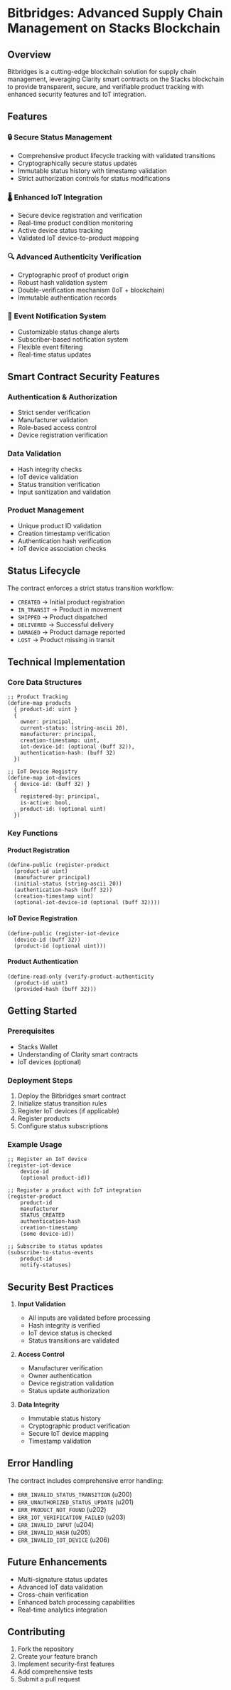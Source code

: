 # Bitbridges: Advanced Supply Chain Management on Stacks Blockchain

## Overview

Bitbridges is a cutting-edge blockchain solution for supply chain management, leveraging Clarity smart contracts on the Stacks blockchain to provide transparent, secure, and verifiable product tracking with enhanced security features and IoT integration.

## Features

### 🔒 Secure Status Management
- Comprehensive product lifecycle tracking with validated transitions
- Cryptographically secure status updates
- Immutable status history with timestamp validation
- Strict authorization controls for status modifications

### 🌡️ Enhanced IoT Integration
- Secure device registration and verification
- Real-time product condition monitoring
- Active device status tracking
- Validated IoT device-to-product mapping

### 🔍 Advanced Authenticity Verification
- Cryptographic proof of product origin
- Robust hash validation system
- Double-verification mechanism (IoT + blockchain)
- Immutable authentication records

### 📡 Event Notification System
- Customizable status change alerts
- Subscriber-based notification system
- Flexible event filtering
- Real-time status updates

## Smart Contract Security Features

### Authentication & Authorization
- Strict sender verification
- Manufacturer validation
- Role-based access control
- Device registration verification

### Data Validation
- Hash integrity checks
- IoT device validation
- Status transition verification
- Input sanitization and validation

### Product Management
- Unique product ID validation
- Creation timestamp verification
- Authentication hash verification
- IoT device association checks

## Status Lifecycle

The contract enforces a strict status transition workflow:

- `CREATED` → Initial product registration
- `IN_TRANSIT` → Product in movement
- `SHIPPED` → Product dispatched
- `DELIVERED` → Successful delivery
- `DAMAGED` → Product damage reported
- `LOST` → Product missing in transit

## Technical Implementation

### Core Data Structures

```clarity
;; Product Tracking
(define-map products
  { product-id: uint }
  {
    owner: principal,
    current-status: (string-ascii 20),
    manufacturer: principal,
    creation-timestamp: uint,
    iot-device-id: (optional (buff 32)),
    authentication-hash: (buff 32)
  })

;; IoT Device Registry
(define-map iot-devices
  { device-id: (buff 32) }
  {
    registered-by: principal,
    is-active: bool,
    product-id: (optional uint)
  })
```

### Key Functions

#### Product Registration
```clarity
(define-public (register-product
  (product-id uint)
  (manufacturer principal)
  (initial-status (string-ascii 20))
  (authentication-hash (buff 32))
  (creation-timestamp uint)
  (optional-iot-device-id (optional (buff 32))))
```

#### IoT Device Registration
```clarity
(define-public (register-iot-device
  (device-id (buff 32))
  (product-id (optional uint)))
```

#### Product Authentication
```clarity
(define-read-only (verify-product-authenticity
  (product-id uint)
  (provided-hash (buff 32)))
```

## Getting Started

### Prerequisites
- Stacks Wallet
- Understanding of Clarity smart contracts
- IoT devices (optional)

### Deployment Steps
1. Deploy the Bitbridges smart contract
2. Initialize status transition rules
3. Register IoT devices (if applicable)
4. Register products
5. Configure status subscriptions

### Example Usage

```clarity
;; Register an IoT device
(register-iot-device 
    device-id 
    (optional product-id))

;; Register a product with IoT integration
(register-product
    product-id
    manufacturer
    STATUS_CREATED
    authentication-hash
    creation-timestamp
    (some device-id))

;; Subscribe to status updates
(subscribe-to-status-events
    product-id
    notify-statuses)
```

## Security Best Practices

1. **Input Validation**
   - All inputs are validated before processing
   - Hash integrity is verified
   - IoT device status is checked
   - Status transitions are validated

2. **Access Control**
   - Manufacturer verification
   - Owner authentication
   - Device registration validation
   - Status update authorization

3. **Data Integrity**
   - Immutable status history
   - Cryptographic product verification
   - Secure IoT device mapping
   - Timestamp validation

## Error Handling

The contract includes comprehensive error handling:

- `ERR_INVALID_STATUS_TRANSITION` (u200)
- `ERR_UNAUTHORIZED_STATUS_UPDATE` (u201)
- `ERR_PRODUCT_NOT_FOUND` (u202)
- `ERR_IOT_VERIFICATION_FAILED` (u203)
- `ERR_INVALID_INPUT` (u204)
- `ERR_INVALID_HASH` (u205)
- `ERR_INVALID_IOT_DEVICE` (u206)

## Future Enhancements

- Multi-signature status updates
- Advanced IoT data validation
- Cross-chain verification
- Enhanced batch processing capabilities
- Real-time analytics integration

## Contributing

1. Fork the repository
2. Create your feature branch
3. Implement security-first features
4. Add comprehensive tests
5. Submit a pull request